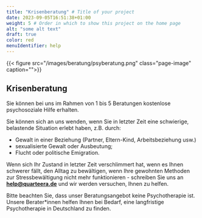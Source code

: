 ```yaml
---
title: "Krisenberatung" # Title of your project
date: 2023-09-05T16:51:38+01:00
weight: 5 # Order in which to show this project on the home page
alt: "some alt text"
draft: true
color: red
menuIdentifier: help
---
```


{{< figure src="/images/beratung/psyberatung.png" class="page-image" caption="">}}

## Krisenberatung

Sie können bei uns im Rahmen von 1 bis 5 Beratungen kostenlose psychosoziale Hilfe erhalten.

Sie können sich an uns wenden, wenn Sie in letzter Zeit eine schwierige, belastende Situation erlebt haben, z.B. durch:
* Gewalt in einer Beziehung (Partner, Eltern-Kind, Arbeitsbeziehung usw.)
* sexualisierte Gewalt oder Ausbeutung;
* Flucht oder politische Emigration.

Wenn sich Ihr Zustand in letzter Zeit verschlimmert hat, wenn es Ihnen schwerer fällt, den Alltag zu bewältigen, wenn Ihre gewohnten Methoden zur Stressbewältigung nicht mehr funktionieren - schreiben Sie uns an **help@quarteera.de** und wir werden versuchen, Ihnen zu helfen.

Bitte beachten Sie, dass unser Beratungsangebot keine Psychotherapie ist. Unsere Berater\*innen helfen Ihnen bei Bedarf, eine langfristige Psychotherapie in Deutschland zu finden.

